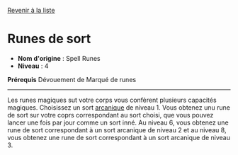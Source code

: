 [Revenir à la liste](list.md)

# Runes de sort

 * **Nom d'origine** : Spell Runes
 * **Niveau** : 4


<p><span id="ctl00_MainContent_DetailedOutput"><strong>Prérequis</strong> Dévouement de Marqué de runes<br></span></p>
<hr>
<p>Les runes magiques sut votre corps vous confèrent plusieurs capacités magiques. Choisissez un sort <a href="https://2e.aonprd.com/Spells.aspx?Tradition=1">arcanique</a> de niveau 1. Vous obtenez unu rune de sort sur votre coprs correspondant au sort choisi, que vous pouvez lancer une fois par jour comme un sort inné. Au niveau 6, vous obtenez une rune de sort correspondant à un sort arcanique de niveau 2 et au niveau 8, vous obtenez une rune de sort correspondant à un sort arcanique de niveau 3.&nbsp;</p>